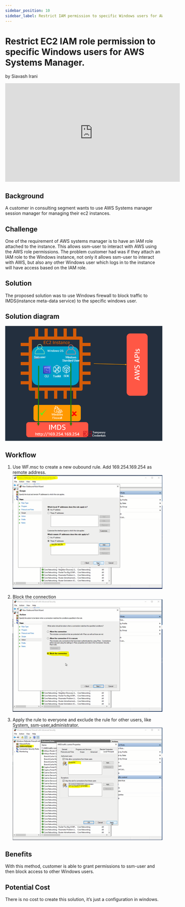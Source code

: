```yaml
---
sidebar_position: 10
sidebar_label: Restrict IAM permission to specific Windows users for AWS Systems Manager
---
```

# Restrict EC2 IAM role permission to specific Windows users for AWS Systems Manager. 
by Siavash Irani

<div align="center">
<iframe width="560" height="315" src="https://www.youtube.com/embed/6hJKD4eeScA?si=nMe_jc5dWXwDP44s" title="YouTube video player" frameborder="0" allow="accelerometer; autoplay; clipboard-write; encrypted-media; gyroscope; picture-in-picture; web-share" referrerpolicy="strict-origin-when-cross-origin" allowfullscreen></iframe>
</div>

## Background
A customer in consulting segment wants to use AWS Systems manager session manager for managing their ec2 instances.

## Challenge
One of the requirement of AWS systems manager is to have an IAM role attached to the instance. This allows ssm-user to interact with AWS using the AWS role permissions. The problem customer had was if they attach an IAM role to the Windows instance, not only it allows ssm-user to interact with AWS, but also any other Windows user which logs in to the instance will have access based on the IAM role. 

## Solution
The proposed solution was to use Windows firewall to block traffic to IMDS(instance meta-data service) to the specific windows user. 

## Solution diagram
![Solution diagram](img/Picture3.png)

## Workflow
1. Use WF.msc to create a new oubound rule. Add 169.254.169.254 as remote address. 
![Step1](img/Picture1.png)

2. Block the connection
![Step2](img/Picture4.png)

3. Apply the rule to everyone and exclude the rule for other users, like System, ssm-user,administrator. 
![Step3](img/Picture2.png)

## Benefits
With this method, customer is able to grant permissions to ssm-user and then block access to other Windows users.

## Potential Cost
There is no cost to create this solution, it’s just a configuration in windows. 
